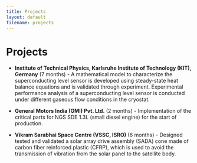 ```yaml
---
title: Projects
layout: default
filename: projects
--- 
```


# Projects

* **Institute of Technical Physics, Karlsruhe Institute of Technology (KIT), Germany** (7 months) -
  A mathematical model to characterize the superconducting level sensor is developed using steady-state heat balance equations and is validated through experiment. Experimental performance analysis of a superconducting level sensor is conducted under different gaseous flow conditions in the cryostat.

* **General Motors India (GMI) Pvt. Ltd.** (2 months) -
  Implementation of the critical parts for NGS SDE 1.3L (small diesel engine) for the start of production.

* **Vikram Sarabhai Space Centre (VSSC, ISRO)** (6 months) -
  Designed tested and validated a solar array drive assembly (SADA) cone made of carbon fiber reinforced plastic (CFRP), which is used to avoid the transmission of vibration from the solar panel to the satellite body.
